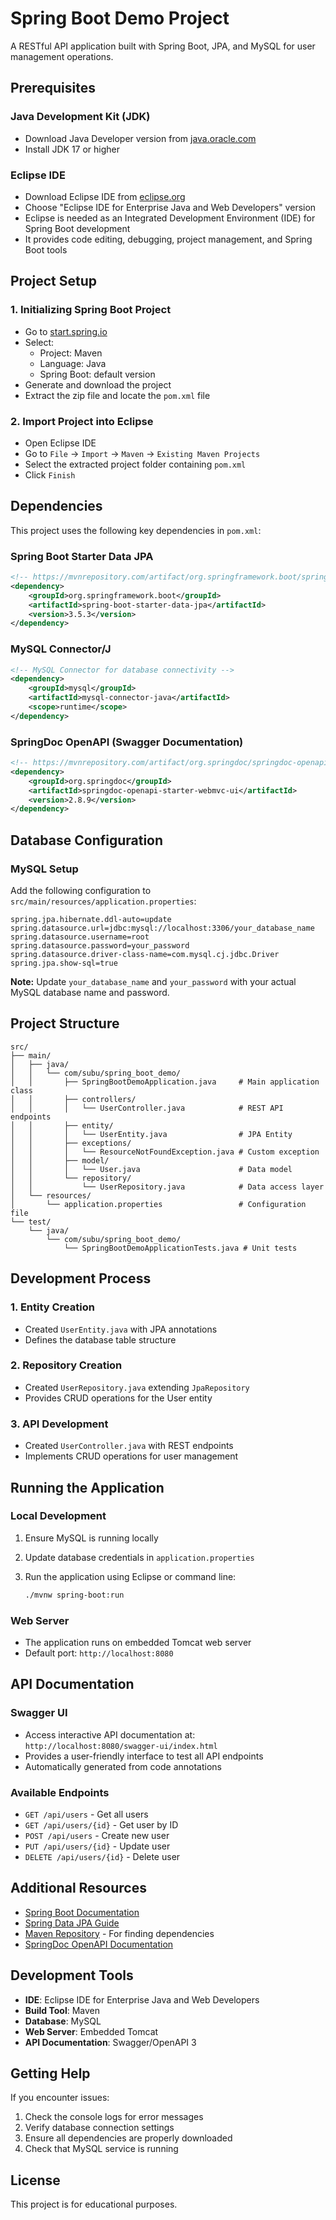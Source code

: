 # Spring Boot Demo Project

A RESTful API application built with Spring Boot, JPA, and MySQL for user management operations.

## Prerequisites

### Java Development Kit (JDK)

- Download Java Developer version from [java.oracle.com](https://www.oracle.com/java/technologies/downloads/)
- Install JDK 17 or higher

### Eclipse IDE

- Download Eclipse IDE from [eclipse.org](https://www.eclipse.org/downloads/)
- Choose "Eclipse IDE for Enterprise Java and Web Developers" version
- Eclipse is needed as an Integrated Development Environment (IDE) for Spring Boot development
- It provides code editing, debugging, project management, and Spring Boot tools

## Project Setup

### 1. Initializing Spring Boot Project

- Go to [start.spring.io](https://start.spring.io)
- Select:
  - Project: Maven
  - Language: Java
  - Spring Boot: default version
- Generate and download the project
- Extract the zip file and locate the `pom.xml` file

### 2. Import Project into Eclipse

- Open Eclipse IDE
- Go to `File` → `Import` → `Maven` → `Existing Maven Projects`
- Select the extracted project folder containing `pom.xml`
- Click `Finish`

## Dependencies

This project uses the following key dependencies in `pom.xml`:

### Spring Boot Starter Data JPA

```xml
<!-- https://mvnrepository.com/artifact/org.springframework.boot/spring-boot-starter-data-jpa -->
<dependency>
    <groupId>org.springframework.boot</groupId>
    <artifactId>spring-boot-starter-data-jpa</artifactId>
    <version>3.5.3</version>
</dependency>
```

### MySQL Connector/J

```xml
<!-- MySQL Connector for database connectivity -->
<dependency>
    <groupId>mysql</groupId>
    <artifactId>mysql-connector-java</artifactId>
    <scope>runtime</scope>
</dependency>
```

### SpringDoc OpenAPI (Swagger Documentation)

```xml
<!-- https://mvnrepository.com/artifact/org.springdoc/springdoc-openapi-starter-webmvc-ui -->
<dependency>
    <groupId>org.springdoc</groupId>
    <artifactId>springdoc-openapi-starter-webmvc-ui</artifactId>
    <version>2.8.9</version>
</dependency>
```

## Database Configuration

### MySQL Setup

Add the following configuration to `src/main/resources/application.properties`:

```properties
spring.jpa.hibernate.ddl-auto=update
spring.datasource.url=jdbc:mysql://localhost:3306/your_database_name
spring.datasource.username=root
spring.datasource.password=your_password
spring.datasource.driver-class-name=com.mysql.cj.jdbc.Driver
spring.jpa.show-sql=true
```

**Note:** Update `your_database_name` and `your_password` with your actual MySQL database name and password.

## Project Structure

```text
src/
├── main/
│   ├── java/
│   │   └── com/subu/spring_boot_demo/
│   │       ├── SpringBootDemoApplication.java     # Main application class
│   │       ├── controllers/
│   │       │   └── UserController.java            # REST API endpoints
│   │       ├── entity/
│   │       │   └── UserEntity.java                # JPA Entity
│   │       ├── exceptions/
│   │       │   └── ResourceNotFoundException.java # Custom exception
│   │       ├── model/
│   │       │   └── User.java                      # Data model
│   │       └── repository/
│   │           └── UserRepository.java            # Data access layer
│   └── resources/
│       └── application.properties                 # Configuration file
└── test/
    └── java/
        └── com/subu/spring_boot_demo/
            └── SpringBootDemoApplicationTests.java # Unit tests
```

## Development Process

### 1. Entity Creation

- Created `UserEntity.java` with JPA annotations
- Defines the database table structure

### 2. Repository Creation

- Created `UserRepository.java` extending `JpaRepository`
- Provides CRUD operations for the User entity

### 3. API Development

- Created `UserController.java` with REST endpoints
- Implements CRUD operations for user management

## Running the Application

### Local Development

1. Ensure MySQL is running locally
2. Update database credentials in `application.properties`
3. Run the application using Eclipse or command line:

   ```bash
   ./mvnw spring-boot:run
   ```

### Web Server

- The application runs on embedded Tomcat web server
- Default port: `http://localhost:8080`

## API Documentation

### Swagger UI

- Access interactive API documentation at: `http://localhost:8080/swagger-ui/index.html`
- Provides a user-friendly interface to test all API endpoints
- Automatically generated from code annotations

### Available Endpoints

- `GET /api/users` - Get all users
- `GET /api/users/{id}` - Get user by ID
- `POST /api/users` - Create new user
- `PUT /api/users/{id}` - Update user
- `DELETE /api/users/{id}` - Delete user

## Additional Resources

- [Spring Boot Documentation](https://docs.spring.io/spring-boot/docs/current/reference/htmlsingle/)
- [Spring Data JPA Guide](https://spring.io/guides/gs/accessing-data-mysql/)
- [Maven Repository](https://mvnrepository.com/) - For finding dependencies
- [SpringDoc OpenAPI Documentation](https://springdoc.org/)

## Development Tools

- **IDE**: Eclipse IDE for Enterprise Java and Web Developers
- **Build Tool**: Maven
- **Database**: MySQL
- **Web Server**: Embedded Tomcat
- **API Documentation**: Swagger/OpenAPI 3

## Getting Help

If you encounter issues:

1. Check the console logs for error messages
2. Verify database connection settings
3. Ensure all dependencies are properly downloaded
4. Check that MySQL service is running

## License

This project is for educational purposes.
